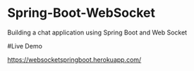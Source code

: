 # Spring-Boot-WebSocket
Building a chat application using Spring Boot and Web Socket

#Live Demo

https://websocketspringboot.herokuapp.com/
